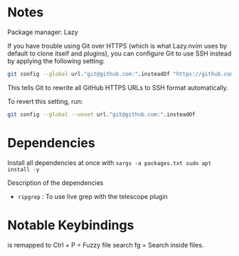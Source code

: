 # Notes

Package manager: Lazy

If you have trouble using Git over HTTPS (which is what Lazy.nvim uses by default to clone itself and plugins), you can configure Git to use SSH instead by applying the following setting:

```bash
git config --global url."git@github.com:".insteadOf "https://github.com/"
```
This tells Git to rewrite all GitHub HTTPS URLs to SSH format automatically.

To revert this setting, run:
```bash
git config --global --unset url."git@github.com:".insteadOf
```

# Dependencies
Install all dependencies at once with `xargs -a packages.txt sudo apt install -y`

Description of the dependencies
- `ripgrep` : To use live grep with the telescope plugin

# Notable Keybindings
<leader> is remapped to <space>
Ctrl + P = Fuzzy file search
<leader>fg = Search inside files.
